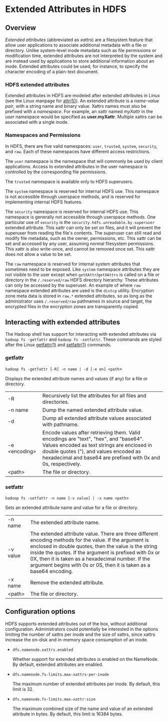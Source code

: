 <!---
  Licensed under the Apache License, Version 2.0 (the "License");
  you may not use this file except in compliance with the License.
  You may obtain a copy of the License at

   http://www.apache.org/licenses/LICENSE-2.0

  Unless required by applicable law or agreed to in writing, software
  distributed under the License is distributed on an "AS IS" BASIS,
  WITHOUT WARRANTIES OR CONDITIONS OF ANY KIND, either express or implied.
  See the License for the specific language governing permissions and
  limitations under the License. See accompanying LICENSE file.
-->

Extended Attributes in HDFS
===========================

<!-- MACRO{toc|fromDepth=0|toDepth=3} -->

Overview
--------

*Extended attributes* (abbreviated as *xattrs*) are a filesystem feature that allow user applications to associate additional metadata with a file or directory. Unlike system-level inode metadata such as file permissions or modification time, extended attributes are not interpreted by the system and are instead used by applications to store additional information about an inode. Extended attributes could be used, for instance, to specify the character encoding of a plain-text document.

### HDFS extended attributes

Extended attributes in HDFS are modeled after extended attributes in Linux (see the Linux manpage for [attr(5)](http://man7.org/linux/man-pages/man5/attr.5.html)). An extended attribute is a *name-value pair*, with a string name and binary value. Xattrs names must also be prefixed with a *namespace*. For example, an xattr named *myXattr* in the *user* namespace would be specified as **user.myXattr**. Multiple xattrs can be associated with a single inode.

### Namespaces and Permissions

In HDFS, there are five valid namespaces: `user`, `trusted`, `system`, `security`, and `raw`. Each of these namespaces have different access restrictions.

The `user` namespace is the namespace that will commonly be used by client applications. Access to extended attributes in the user namespace is controlled by the corresponding file permissions.

The `trusted` namespace is available only to HDFS superusers.

The `system` namespace is reserved for internal HDFS use. This namespace is not accessible through userspace methods, and is reserved for implementing internal HDFS features.

The `security` namespace is reserved for internal HDFS use. This namespace is generally not accessible through userspace methods. One particular use of `security` is the `security.hdfs.unreadable.by.superuser` extended attribute. This xattr can only be set on files, and it will prevent the superuser from reading the file's contents. The superuser can still read and modify file metadata, such as the owner, permissions, etc. This xattr can be set and accessed by any user, assuming normal filesystem permissions. This xattr is also write-once, and cannot be removed once set. This xattr does not allow a value to be set.

The `raw` namespace is reserved for internal system attributes that sometimes need to be exposed. Like `system` namespace attributes they are not visible to the user except when `getXAttr`/`getXAttrs` is called on a file or directory in the `/.reserved/raw` HDFS directory hierarchy. These attributes can only be accessed by the superuser. An example of where `raw` namespace extended attributes are used is the `distcp` utility. Encryption zone meta data is stored in `raw.*` extended attributes, so as long as the administrator uses `/.reserved/raw` pathnames in source and target, the encrypted files in the encryption zones are transparently copied.

Interacting with extended attributes
------------------------------------

The Hadoop shell has support for interacting with extended attributes via `hadoop fs -getfattr` and `hadoop fs -setfattr`. These commands are styled after the Linux [getfattr(1)](http://man7.org/linux/man-pages/man1/getfattr.1.html) and [setfattr(1)](http://man7.org/linux/man-pages/man1/setfattr.1.html) commands.

### getfattr

`hadoop fs -getfattr [-R] -n name | -d [-e en] <path`\>

Displays the extended attribute names and values (if any) for a file or directory.

| | |
|:---- |:---- |
| -R | Recursively list the attributes for all files and directories. |
| -n name | Dump the named extended attribute value. |
| -d | Dump all extended attribute values associated with pathname. |
| -e \<encoding\> | Encode values after retrieving them. Valid encodings are "text", "hex", and "base64". Values encoded as text strings are enclosed in double quotes ("), and values encoded as hexadecimal and base64 are prefixed with 0x and 0s, respectively. |
| \<path\> | The file or directory. |

### setfattr

`hadoop fs -setfattr -n name [-v value] | -x name <path`\>

Sets an extended attribute name and value for a file or directory.

| | |
|:---- |:---- |
| -n name | The extended attribute name. |
| -v value | The extended attribute value. There are three different encoding methods for the value. If the argument is enclosed in double quotes, then the value is the string inside the quotes. If the argument is prefixed with 0x or 0X, then it is taken as a hexadecimal number. If the argument begins with 0s or 0S, then it is taken as a base64 encoding. |
| -x name | Remove the extended attribute. |
| \<path\> | The file or directory. |

Configuration options
---------------------

HDFS supports extended attributes out of the box, without additional configuration. Administrators could potentially be interested in the options limiting the number of xattrs per inode and the size of xattrs, since xattrs increase the on-disk and in-memory space consumption of an inode.

*   `dfs.namenode.xattrs.enabled`

    Whether support for extended attributes is enabled on the NameNode. By default, extended attributes are enabled.

*   `dfs.namenode.fs-limits.max-xattrs-per-inode`

    The maximum number of extended attributes per inode. By default, this limit is 32.

*   `dfs.namenode.fs-limits.max-xattr-size`

    The maximum combined size of the name and value of an extended attribute in bytes. By default, this limit is 16384 bytes.



